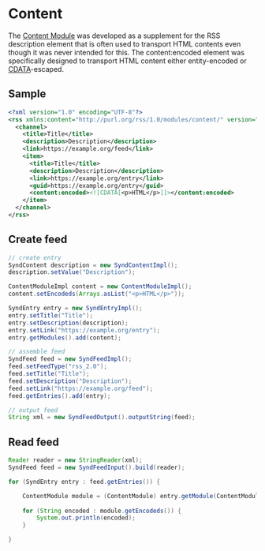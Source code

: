 # Content

The [Content Module](http://purl.org/rss/1.0/modules/content/) was developed as
a supplement for the RSS description element that is often used to transport
HTML contents even though it was never intended for this. The content:encoded
element was specifically designed to transport HTML content either
entity-encoded or [CDATA](https://en.wikipedia.org/wiki/CDATA)-escaped.

## Sample

```xml
<?xml version="1.0" encoding="UTF-8"?>
<rss xmlns:content="http://purl.org/rss/1.0/modules/content/" version="2.0">
  <channel>
    <title>Title</title>
    <description>Description</description>
    <link>https://example.org/feed</link>
    <item>
      <title>Title</title>
      <description>Description</description>
      <link>https://example.org/entry</link>
      <guid>https://example.org/entry</guid>
      <content:encoded><![CDATA[<p>HTML</p>]]></content:encoded>
    </item>
  </channel>
</rss>
```

## Create feed

```java
// create entry
SyndContent description = new SyndContentImpl();
description.setValue("Description");

ContentModuleImpl content = new ContentModuleImpl();
content.setEncodeds(Arrays.asList("<p>HTML</p>"));

SyndEntry entry = new SyndEntryImpl();
entry.setTitle("Title");
entry.setDescription(description);
entry.setLink("https://example.org/entry");
entry.getModules().add(content);

// assemble feed
SyndFeed feed = new SyndFeedImpl();
feed.setFeedType("rss_2.0");
feed.setTitle("Title");
feed.setDescription("Description");
feed.setLink("https://example.org/feed");
feed.getEntries().add(entry);

// output feed
String xml = new SyndFeedOutput().outputString(feed);
```

## Read feed

```java
Reader reader = new StringReader(xml);
SyndFeed feed = new SyndFeedInput().build(reader);

for (SyndEntry entry : feed.getEntries()) {

    ContentModule module = (ContentModule) entry.getModule(ContentModule.URI);
  
    for (String encoded : module.getEncodeds()) {
        System.out.println(encoded);
    }

}
```